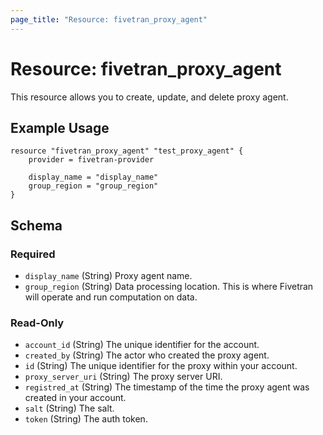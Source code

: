 ```yaml
---
page_title: "Resource: fivetran_proxy_agent"
---
```


# Resource: fivetran_proxy_agent

This resource allows you to create, update, and delete proxy agent.

## Example Usage

```hcl
resource "fivetran_proxy_agent" "test_proxy_agent" {
    provider = fivetran-provider

    display_name = "display_name"
    group_region = "group_region"
}
```

<!-- schema generated by tfplugindocs -->
## Schema

### Required

- `display_name` (String) Proxy agent name.
- `group_region` (String) Data processing location. This is where Fivetran will operate and run computation on data.

### Read-Only

- `account_id` (String) The unique identifier for the account.
- `created_by` (String) The actor who created the proxy agent.
- `id` (String) The unique identifier for the proxy within your account.
- `proxy_server_uri` (String) The proxy server URI.
- `registred_at` (String) The timestamp of the time the proxy agent was created in your account.
- `salt` (String) The salt.
- `token` (String) The auth token.
